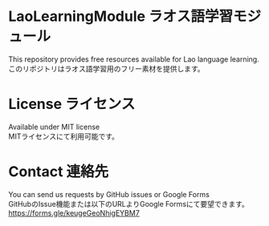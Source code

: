 # LaoLearningModule ラオス語学習モジュール
This repository provides free resources available for Lao language learning.  
このリポジトリはラオス語学習用のフリー素材を提供します。

# License ライセンス
Available under MIT license  
MITライセンスにて利用可能です。

# Contact 連絡先
You can send us requests by GitHub issues or Google Forms  
GitHubのIssue機能または以下のURLよりGoogle Formsにて要望できます。  
https://forms.gle/keugeGeoNhigEYBM7

